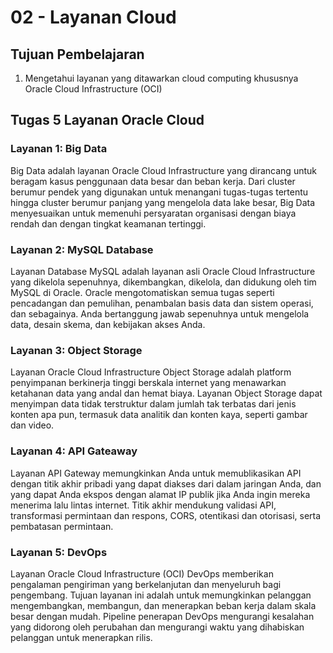 # 02 - Layanan Cloud

## Tujuan Pembelajaran

1. Mengetahui layanan yang ditawarkan cloud computing khususnya Oracle Cloud
Infrastructure (OCI)

## Tugas 5 Layanan Oracle Cloud

### Layanan 1: Big Data

Big Data adalah layanan Oracle Cloud Infrastructure yang dirancang untuk beragam kasus penggunaan data besar dan beban kerja. Dari cluster berumur pendek yang digunakan untuk menangani tugas-tugas tertentu hingga cluster berumur panjang yang mengelola data lake besar, Big Data menyesuaikan untuk memenuhi persyaratan organisasi dengan biaya rendah dan dengan tingkat keamanan tertinggi.

### Layanan 2: MySQL Database

Layanan Database MySQL adalah layanan asli Oracle Cloud Infrastructure yang dikelola sepenuhnya, dikembangkan, dikelola, dan didukung oleh tim MySQL di Oracle. Oracle mengotomatiskan semua tugas seperti pencadangan dan pemulihan, penambalan basis data dan sistem operasi, dan sebagainya. Anda bertanggung jawab sepenuhnya untuk mengelola data, desain skema, dan kebijakan akses Anda.

### Layanan 3: Object Storage

Layanan Oracle Cloud Infrastructure Object Storage adalah platform penyimpanan berkinerja tinggi berskala internet yang menawarkan ketahanan data yang andal dan hemat biaya. Layanan Object Storage dapat menyimpan data tidak terstruktur dalam jumlah tak terbatas dari jenis konten apa pun, termasuk data analitik dan konten kaya, seperti gambar dan video.

### Layanan 4: API Gateaway

Layanan API Gateway memungkinkan Anda untuk memublikasikan API dengan titik akhir pribadi yang dapat diakses dari dalam jaringan Anda, dan yang dapat Anda ekspos dengan alamat IP publik jika Anda ingin mereka menerima lalu lintas internet. Titik akhir mendukung validasi API, transformasi permintaan dan respons, CORS, otentikasi dan otorisasi, serta pembatasan permintaan.

### Layanan 5: DevOps

Layanan Oracle Cloud Infrastructure (OCI) DevOps memberikan pengalaman pengiriman yang berkelanjutan dan menyeluruh bagi pengembang.
Tujuan layanan ini adalah untuk memungkinkan pelanggan mengembangkan, membangun, dan menerapkan beban kerja dalam skala besar dengan mudah. Pipeline penerapan DevOps mengurangi kesalahan yang didorong oleh perubahan dan mengurangi waktu yang dihabiskan pelanggan untuk menerapkan rilis.



